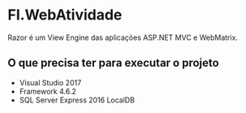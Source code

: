 # FI.WebAtividade
Razor é um View Engine das aplicações ASP.NET MVC e WebMatrix.

## O que precisa ter para executar o projeto
* Visual Studio 2017
* Framework 4.6.2
* SQL Server Express 2016 LocalDB

